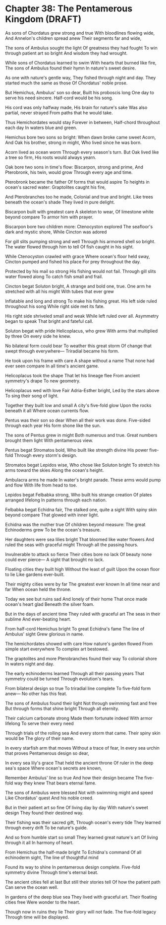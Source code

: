 # Chapter 38: The Pentamerous Kingdom (DRAFT)

As sons of Chordatus grew strong and true
With bloodlines flowing wide,
And Annelon's children spread anew
Their segments far and wide,

The sons of Ambulus sought the light
Of greatness they had fought
To win through patient art so bright
And wisdom they had wrought.

While sons of Chordatus learned to swim
With hearts that burned like fire,
The sons of Ambulus found their hymn
In nature's sweet desire.

As one with nature's gentle way,
They fished through night and day.
They started much the same as those
Of Chordatus' noble prose.

But Hemichus, Ambulus' son so dear,
Built his proboscis long
One day to serve his need sincere.
Half-cord would be his song.

His cord was only halfway made,
His brain for nature's sake
Was also partial, never strayed
From paths that he would take.

Thus Hemichordates would stay
Forever in between,
Half-chord throughout each day
In waters blue and green.

Hemichus bore two sons so bright:
When dawn broke came sweet Acorn,
And Oak his brother, strong in might,
Who lived since he was born.

Acorn lived as ocean worm
Through every season's turn.
But Oak lived like a tree so firm,
His roots would always yearn.

Oak bore two sons in time's flow:
Biscarpon, strong and prime,
And Pterobronk, his twin, would grow
Through every age and time.

Pterobronk became the father
Of forms that would aspire
To heights in ocean's sacred water:
Graptolites caught his fire,

And Pterobranches too he made,
Colonial and true and bright.
Like trees beneath the ocean's shade
They lived in pure delight.

Biscarpon built with greatest care
A skeleton to wear,
Of limestone white beyond compare
To armor him with prayer.

Biscarpon bore two children more:
Ctenocyston explored
The seafloor's dark and mystic shore,
While Cincton was adored

For gill slits pumping strong and well
Through his armored shell so bright.
The water flowed through him to tell
Of fish caught in his sight.

While Ctenocyston crawled with grace
Where ocean's floor held sway,
Cincton pumped and fished his place
For prey throughout the day.

Protected by his mail so strong
His fishing would not fail.
Through gill slits water flowed along
To catch fish small and frail.

Cincton begat Soluton bright,
A strange and bold one, true.
One arm he stretched with all his might
With tubes that ever grew

Inflatable and long and strong
To make his fishing great.
His left side ruled throughout his song
While right side met its fate.

His right side shriveled small and weak
While left ruled over all.
Asymmetry began to speak
That bright and fateful call.

Soluton begat with pride
Helicoplacus, who grew
With arms that multiplied by three
On every side he knew.

No bilateral form could bear
To weather this great storm
Of change that swept through everywhere—
Triradial became his form.

He took upon his frame with care
A shape without a name
That none had ever seen compare
In all time's ancient game.

Helicoplacus took the shape
That let his lineage flee
From ancient symmetry's drape
To new geometry.

Helicoplacus wed with love
Fair Adria-Esther bright,
Led by the stars above
To sing their song of light.

Together they built low and small
A city's five-fold glow
Upon the rocks beneath it all
Where ocean currents flow.

Pentus was their son so dear
When all their work was done.
Five-sided through each year
His form shone like the sun.

The sons of Pentus grew in might
Both numerous and true.
Great numbers brought them light
With pentamerous view.

Pentus begat Stromatos bold,
Who built like strength divine
His power five-fold
Through every storm's design.

Stromatos begat Lepidos wise,
Who chose like Soluton bright
To stretch his arms toward the skies
Along the ocean's height.

Ambulacra arms he made
In water's bright parade.
These arms would pump and flow
With life from head to toe.

Lepidos begat Felbabka strong,
Who built his strange creation
Of plates arranged lifelong
In patterns through each nation.

Felbabka begat Echidna fair,
The stalked one, quite a sight
With spiny skin beyond compare
That glowed with inner light.

Echidna was the mother true
Of children beyond measure:
The great Echinoderms grew
To be the ocean's treasure.

Her daughters were sea lilies bright
That bloomed like water flowers
And ruled the seas with graceful might
Through all the passing hours.

Invulnerable to attack so fierce
Their cities bore no lack
Of beauty none could ever pierce—
A sight that brought no lack.

Floating cities they built high
Without the least of guilt
Upon the ocean floor to lie
Like gardens ever-built.

Their mighty cities were by far
The greatest ever known
In all time near and far
When ocean held the throne.

Today we see but ruins sad
And lonely of their home
That once made ocean's heart glad
Beneath the silver foam.

But in the days of ancient time
They ruled with graceful art
The seas in their sublime
And ever-beating heart.

From half-cord Hemichus bright
To great Echidna's fame
The line of Ambulus' sight
Grew glorious in name.

The hemichordates showed with care
How nature's garden flowed
From simple start everywhere
To complex art bestowed.

The graptolites and more
Pterobranches found their way
To colonial shore
In waters night and day.

The early echinoderms learned
Through all their passing years
That symmetry could be turned
Through evolution's tears.

From bilateral design so true
To triradial line complete
To five-fold form anew—
No other has this feat.

The sons of Ambulus found their light
Not through swimming fast and free
But through forms that shine bright
Through all eternity.

Their calcium carbonate strong
Made them fortunate indeed
With armor lifelong
To serve their every need

Through trials of the rolling sea
And every storm that came.
Their spiny skin would be
The glory of their name.

In every starfish arm that moves
Without a trace of fear,
In every sea urchin that proves
Pentamerous design so dear,

In every sea lily's grace
That held the ancient throne
Of ruler in the deep sea's space
Where ocean's secrets are known,

Remember Ambulus' line so true
And how their design became
The five-fold way they knew
That bears eternal fame.

The sons of Ambulus were blessed
Not with swimming might and speed
Like Chordatus' quest
And his noble creed.

But in their patient art so fine
Of living day by day
With nature's sweet design
They found their destined way.

Their fishing was their sacred gift,
Through ocean's every tide
They learned through every drift
To be nature's guide.

And so from humble start so small
They learned great nature's art
Of living through it all
In harmony of heart.

From Hemichus the half-made bright
To Echidna's command
Of all echinoderm sight,
The line of thoughtful mind

Found its way to shine
In pentamerous design complete.
Five-fold symmetry divine
Through time's eternal beat.

The ancient cities fell at last
But still their stories tell
Of how the patient path
Can serve the ocean well.

In gardens of the deep blue sea
They lived with graceful art.
Their floating cities free
Were wonder to the heart.

Though now in ruins they lie
Their glory will not fade.
The five-fold legacy
Through time will be displayed.